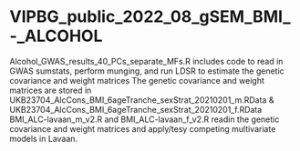 # VIPBG_public_2022_08_gSEM_BMI_-_ALCOHOL
Alcohol_GWAS_results_40_PCs_separate_MFs.R includes code to read in GWAS sumstats, perform munging, and run LDSR to estimate the genetic covariance and weight matrices
The genetic covariance and weight matrices are stored in UKB23704_AlcCons_BMI_6ageTranche_sexStrat_20210201_m.RData & UKB23704_AlcCons_BMI_6ageTranche_sexStrat_20210201_f.RData
BMI_ALC-lavaan_m_v2.R and BMI_ALC-lavaan_f_v2.R readin the genetic covariance and weight matrices and apply/tesy competing multivariate models in Lavaan. 
